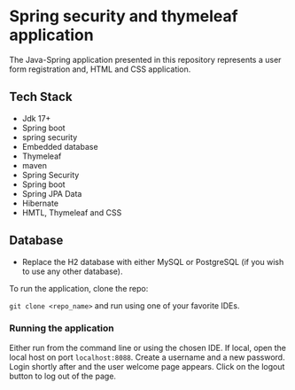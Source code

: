 # Spring security and thymeleaf application

The Java-Spring application presented in this repository represents a  user form registration and, HTML and CSS application.

## Tech Stack

- Jdk 17+
- Spring boot
- spring security
- Embedded database
- Thymeleaf
- maven
- Spring Security
- Spring boot
- Spring JPA Data
- Hibernate
- HMTL, Thymeleaf and CSS

## Database
- Replace the H2 database with either MySQL or PostgreSQL (if you wish to use any other database).

To run the application, clone the repo:

``` git clone <repo_name> ``` and run using one of your favorite IDEs.

### Running the application

Either run from the command line or using the chosen IDE. If local, open the local host on port ``` localhost:8088 ```. Create a username and a new password. Login shortly after and the user welcome page appears. Click on the logout button to log out of the page.


